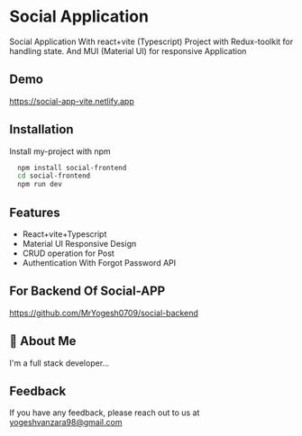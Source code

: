 
# Social Application

Social Application With react+vite (Typescript) Project with Redux-toolkit for handling state. And MUI (Material UI) for responsive Application


## Demo

https://social-app-vite.netlify.app
## Installation

Install my-project with npm

```bash
  npm install social-frontend
  cd social-frontend
  npm run dev
```

## Features

- React+vite+Typescript
- Material UI Responsive Design
- CRUD operation for Post 
- Authentication With Forgot Password API


## For Backend Of Social-APP

https://github.com/MrYogesh0709/social-backend


## 🚀 About Me

I'm a full stack developer...


## Feedback

If you have any feedback, please reach out to us at yogeshvanzara98@gmail.com

